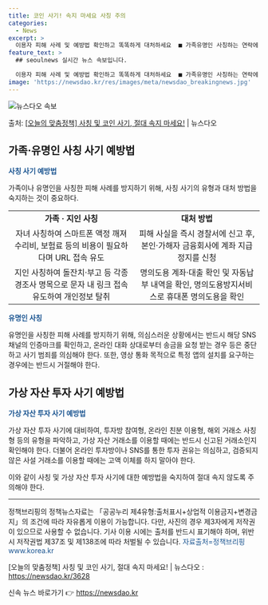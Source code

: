 ```yaml
---
title: 코인 사기! 속지 마세요 사칭 주의
categories:
  - News
excerpt: >
  이용자 피해 사례 및 예방법 확인하고 똑똑하게 대처하세요  ■ 가족유명인 사칭하는 연락에 주의하세요!  가족…
feature_text: >
  ## seoulnews 실시간 뉴스 속보입니다.

  이용자 피해 사례 및 예방법 확인하고 똑똑하게 대처하세요  ■ 가족유명인 사칭하는 연락에 주의하세요!  가족…
image: 'https://newsdao.kr/res/images/meta/newsdao_breakingnews.jpg'
---
```


![뉴스다오 속보](https://newsdao.kr/res/images/meta/newsdao_breakingnews.jpg)

<p>출처: <a href="https://newsdao.kr/3628" rel="dofollow">[오늘의 맞춤정책] 사칭 및 코인 사기, 절대 속지 마세요!</a> | 뉴스다오</p>

<h2 data-ke-size="size26">가족·유명인 사칭 사기 예방법</h2>

<p data-ke-size="size16"><b><span style="color: #1a5490;">사칭 사기 예방법</span></b></p>
가족이나 유명인을 사칭한 피해 사례를 방지하기 위해, 사칭 사기의 유형과 대처 방법을 숙지하는 것이 중요하다. 

<table>
  <tr>
    <td style="text-align: center; height: 17px;"><b>가족 · 지인 사칭</b></td>
    <td style="text-align: center; height: 17px;"><b>대처 방법</b></td>
  </tr>
  <tr>
    <td style="text-align: center; height: 17px;">자녀 사칭하여 스마트폰 액정 깨져 수리비, 보험료 등의 비용이 필요하다며 URL 접속 유도</td>
    <td style="text-align: center; height: 17px;">피해 사실을 즉시 경찰서에 신고 후, 본인·가해자 금융회사에 계좌 지급정지를 신청</td>
  </tr>
  <tr>
    <td style="text-align: center; height: 17px;">지인 사칭하여 돌잔치·부고 등 각종 경조사 명목으로 문자 내 링크 접속 유도하여 개인정보 탈취</td>
    <td style="text-align: center; height: 17px;">명의도용 계좌·대출 확인 및 자동납부 내역을 확인, 명의도용방지서비스로 휴대폰 명의도용을 확인</td>
  </tr>
</table>

<p data-ke-size="size16"><b><span style="color: #1a5490;">유명인 사칭</span></b></p>
유명인을 사칭한 피해 사례를 방지하기 위해, 의심스러운 상황에서는 반드시 해당 SNS채널의 인증마크를 확인하고, 온라인 대화 상대로부터 송금을 요청 받는 경우 등은 중단하고 사기 범죄를 의심해야 한다. 또한, 영상 통화 목적으로 특정 앱의 설치를 요구하는 경우에는 반드시 거절해야 한다.

<h2 data-ke-size="size26">가상 자산 투자 사기 예방법</h2>

<p data-ke-size="size16"><b><span style="color: #1a5490;">가상 자산 투자 사기 예방법</span></b></p>
가상 자산 투자 사기에 대비하여, 투자방 참여형, 온라인 친분 이용형, 해외 거래소 사칭형 등의 유형을 파악하고, 가상 자산 거래소를 이용할 때에는 반드시 신고된 거래소인지 확인해야 한다. 더불어 온라인 투자방이나 SNS를 통한 투자 권유는 의심하고, 검증되지 않은 사설 거래소를 이용할 때에는 고액 이체를 하지 말아야 한다.

이와 같이 사칭 및 가상 자산 투자 사기에 대한 예방법을 숙지하여 절대 속지 않도록 주의해야 한다.

<p data-ke-size="size16"></p>

<hr>

<p data-ke-size="size16">정책브리핑의 정책뉴스자료는 「공공누리 제4유형:출처표시+상업적 이용금지+변경금지」의 조건에 따라 자유롭게 이용이 가능합니다. 다만, 사진의 경우 제3자에게 저작권이 있으므로 사용할 수 없습니다. 기사 이용 시에는 출처를 반드시 표기해야 하며, 위반 시 저작권법 제37조 및 제138조에 따라 처벌될 수 있습니다. <span style="color: #1a5490;">자료출처=정책브리핑 www.korea.kr</span></p>
<p data-ke-size="size16">[오늘의 맞춤정책] 사칭 및 코인 사기, 절대 속지 마세요! | 뉴스다오 : <a href="https://newsdao.kr/3628">https://newsdao.kr/3628</a></p>
 

신속 뉴스 바로가기 👉 <a href="https://newsdao.kr" rel="dofollow">https://newsdao.kr</a>


